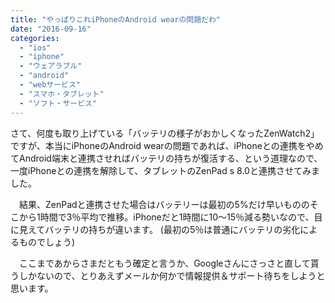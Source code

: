```yaml
---
title: "やっぱりこれiPhoneのAndroid wearの問題だわ"
date: "2016-09-16"
categories: 
  - "ios"
  - "iphone"
  - "ウェアラブル"
  - "android"
  - "webサービス"
  - "スマホ・タブレット"
  - "ソフト・サービス"
---
```


さて、何度も取り上げている「バッテリの様子がおかしくなったZenWatch2」ですが、本当にiPhoneのAndroid wearの問題であれば、iPhoneとの連携をやめてAndroid端末と連携させればバッテリの持ちが復活する、という道理なので、一度iPhoneとの連携を解除して、タブレットのZenPad s 8.0と連携させてみました。

　結果、ZenPadと連携させた場合はバッテリーは最初の5%だけ早いもののそこから1時間で3％平均で推移。iPhoneだと1時間に10〜15％減る勢いなので、目に見えてバッテリの持ちが違います。 (最初の5％は普通にバッテリの劣化によるものでしょう)

　ここまであからさまだともう確定と言うか、Googleさんにさっさと直して貰うしかないので、とりあえずメールか何かで情報提供＆サポート待ちをしようと思います。
